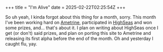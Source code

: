 +++
title = "I'm Alive"
date = 2025-02-22T02:25:54Z
+++

So uh yeah, I kinda forgot about this thing for a month, sorry. This month I've been working hard on [Ametrine](https://ametrine.daudix.one), participated in [HighSeas](https://highseas.hackclub.com) and won some prizes, and... that's about it. I plan on writing about HighSeas once I get (or don't) said prizes, and plan on porting this site to Ametrine and releasing its first alpha before the end of the month. Oh and yesterday I caught flu, yay.
